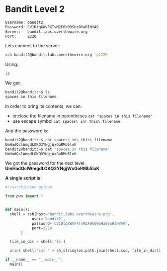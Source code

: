 # Bandit Level 2

```bash
Username: bandit2
Password: CV1DtqXWVFXTvM2F0k09SHz0YwRINYA9
Server:   bandit.labs.overthewire.org
Port:     2220
```

Lets connect to the server:
```bash
ssh bandit2@bandit.labs.overthewire.org -p2220
```

Using:
```bash
ls
```

We get:
```bash
bandit2@bandit:~$ ls
spaces in this filename
```

In order to pring its contents, we can:
* enclose the filename in parentheses ```cat "spaces in this filename"```
* use escape symbol ```cat spaces\ in\ this\ filename```

And the password is:
```bash
bandit2@bandit:~$ cat spaces\ in\ this\ filename 
UmHadQclWmgdLOKQ3YNgjWxGoRMb5luK
bandit2@bandit:~$ cat "spaces in this filename"
UmHadQclWmgdLOKQ3YNgjWxGoRMb5luK
```

We got the password for the next level: **UmHadQclWmgdLOKQ3YNgjWxGoRMb5luK**

**A single script is:**
```python
#!/usr/bin/env python

from pwn import *


def main():
  shell = ssh(host='bandit.labs.overthewire.org',
            user='bandit2',
            password='CV1DtqXWVFXTvM2F0k09SHz0YwRINYA9',
            port=2220
       )

  file_in_dir = shell['ls']

  print shell['cat ' + sh_string(os.path.join(shell.cwd, file_in_dir))]

if __name__ == "__main__":
  main()
```